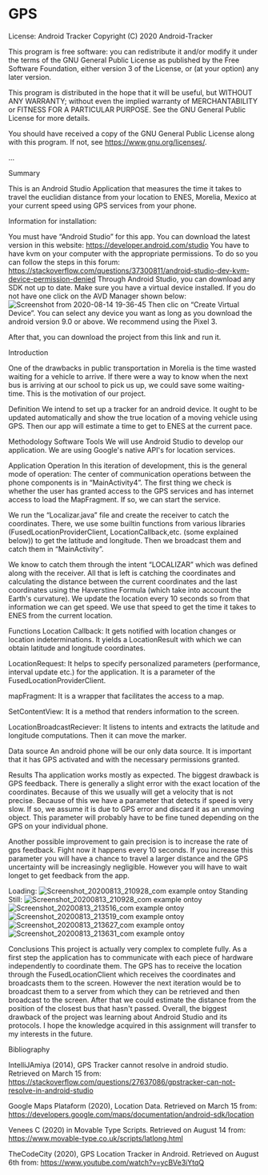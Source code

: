 # GPS
License:
  Android Tracker
  Copyright (C) 2020 Android-Tracker

  This program is free software: you can redistribute it and/or modify
  it under the terms of the GNU General Public License as published by
  the Free Software Foundation, either version 3 of the License, or
  (at your option) any later version.

  This program is distributed in the hope that it will be useful,
  but WITHOUT ANY WARRANTY; without even the implied warranty of
  MERCHANTABILITY or FITNESS FOR A PARTICULAR PURPOSE.  See the
  GNU General Public License for more details.

  You should have received a copy of the GNU General Public License
  along with this program.  If not, see <https://www.gnu.org/licenses/>.

...

Summary

This is an Android Studio Application that measures the time it takes to travel the euclidian distance from your location to ENES, Morelia, Mexico at your current speed using GPS services from your phone.

Information for installation:

You must have “Android Studio” for this app. You can download the latest version in this website:
https://developer.android.com/studio
You have to have kvm on your computer with the appropriate permissions. To do so you can follow the steps in this forum:
https://stackoverflow.com/questions/37300811/android-studio-dev-kvm-device-permission-denied
Through Android Studio, you can download any SDK not up to date.
Make sure you have a virtual device installed. If you do not have one click on the AVD Manager shown below:
![Screenshot from 2020-08-14 19-36-45](https://user-images.githubusercontent.com/54119843/90303414-69737100-de73-11ea-9cad-90ab933b1142.png)
Then clic on “Create Virtual Device”. You can select any device you want as long as you download the android version 9.0 or above. We recommend using the Pixel 3.

After that, you can download the project from this link and run it. 

Introduction

One of the drawbacks in public transportation in Morelia is the time wasted waiting for a vehicle to arrive. If there were a way to know when the next bus is arriving at our school to pick us up, we could save some waiting-time. This is the motivation of our project.

Definition
We intend to set up a tracker for an android device. It ought to be updated automatically and show the true location of a moving vehicle using GPS. Then our app will estimate a time to get to ENES at the current pace.

Methodology
Software Tools
We will use Android Studio to develop our application. We are using Google's native API's for location services.

Application Operation
In this iteration of development, this is the general mode of operation:
The center of communication operations between the phone components is in “MainActivity4”. The first thing we check is whether the user has granted access to the GPS services and has internet access to load the MapFragment. If so, we can start the service.

We run the  “Localizar.java” file and create the receiver to catch the coordinates. There, we use some builtin functions from various libraries (FusedLocationProviderClient, LocationCallback,etc. (some explained below)) to get the latitude and longitude. Then we broadcast them and catch them in “MainActivity”.

We know to catch them through the intent “LOCALIZAR” which was defined along with the receiver. All that is left is catching the coordinates and calculating the distance between the current coordinates and the last coordinates using the  Haverstine Formula (which take into account the Earth's curvature). We update the location every 10 seconds so from that information we can get speed. We use that speed to get the time it takes to ENES from the current location.

Functions
Location Callback: It gets notified with location changes or location indeterminations. It yields a LocationResult with which we can obtain latitude and longitude coordinates.

LocationRequest: It helps to specify personalized parameters (performance, interval update etc.) for the application. It is a parameter of the FusedLocationProviderClient.

mapFragment: It is a wrapper that facilitates the access to a map.

SetContentView: It is a method that renders information to the screen.

LocationBroadcastReciever: It listens to intents and extracts the latitude and longitude computations. Then it can move the marker.


Data source
An android phone will be our only data source. It is important that it has GPS activated and with the necessary permissions granted.


Results
Tha application works mostly as expected. The biggest drawback is GPS feedback. There is generally a slight error with the exact location of the coordinates. Because of this we usually will get a velocity that is not precise. Because of this we have a parameter that detects if speed is very slow. If so, we assume it is due to GPS error and discard it as an unmoving object. This parameter will probably have to be fine tuned depending on the GPS on your individual phone. 

Another possible improvement to gain precision is to increase the rate of gps feedback. Fight now it happens every 10 seconds. If you increase this parameter you will have a chance to travel a larger distance and the GPS uncertainty will be increasingly negligible. However you will have to wait longet to get feedback from the app.

Loading:
![Screenshot_20200813_210928_com example ontoy](https://user-images.githubusercontent.com/54119843/90303448-a9d2ef00-de73-11ea-9110-4119a5326936.jpg)
Standing Still:
![Screenshot_20200813_210928_com example ontoy](https://user-images.githubusercontent.com/54119843/90303448-a9d2ef00-de73-11ea-9110-4119a5326936.jpg)
![Screenshot_20200813_213516_com example ontoy](https://user-images.githubusercontent.com/54119843/90303457-beaf8280-de73-11ea-9da2-61fea7fe87bb.jpg)
![Screenshot_20200813_213519_com example ontoy](https://user-images.githubusercontent.com/54119843/90303460-c4a56380-de73-11ea-80f5-cd4d3ec101f5.jpg)
![Screenshot_20200813_213627_com example ontoy](https://user-images.githubusercontent.com/54119843/90303462-ce2ecb80-de73-11ea-8661-e85ef08d11c8.jpg)
![Screenshot_20200813_213631_com example ontoy](https://user-images.githubusercontent.com/54119843/90303463-cff88f00-de73-11ea-9571-81024db2c16f.jpg)



Conclusions
This project is actually very complex to complete fully. As a first step the application has to communicate with each piece of hardware independently to coordinate them. The GPS has to receive the location through the FusedLocationClient which receives the coordinates and broadcasts them to the screen. However the next iteration would be to broadcast them to a server from which they can be retrieved and then broadcast to the screen. After that we could estimate the distance from the position of the closest bus that hasn't passed. Overall, the biggest drawback of the project was learning about Android Studio and its protocols. I hope the knowledge acquired in this assignment will transfer to my interests in the future.

Bibliography

IntelliJAmiya (2014), GPS Tracker cannot resolve in android studio. Retrieved on March 15 from: https://stackoverflow.com/questions/27637086/gpstracker-can-not-resolve-in-android-studio

Google Maps Plataform (2020), Location Data. Retrieved on March 15 from: https://developers.google.com/maps/documentation/android-sdk/location

Venees C (2020) in Movable Type Scripts. Retrieved on August 14 from: https://www.movable-type.co.uk/scripts/latlong.html

TheCodeCity (2020), GPS Location Tracker in Android. Retrieved on August 6th from:
https://www.youtube.com/watch?v=ycBVe3iYtqQ
